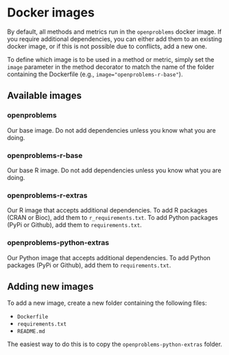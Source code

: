 # Docker images

By default, all methods and metrics run in the `openproblems` docker image. If you require additional dependencies, you can either add them to an existing docker image, or if this is not possible due to conflicts, add a new one.

To define which image is to be used in a method or metric, simply set the `image` parameter in the method decorator to match the name of the folder containing the Dockerfile (e.g., `image="openproblems-r-base"`).

## Available images

### openproblems

Our base image. Do not add dependencies unless you know what you are doing.

### openproblems-r-base

Our base R image. Do not add dependencies unless you know what you are doing.

### openproblems-r-extras

Our R image that accepts additional dependencies. To add R packages (CRAN or Bioc), add them to `r_requirements.txt`. To add Python packages (PyPi or Github), add them to `requirements.txt`.

### openproblems-python-extras

Our Python image that accepts additional dependencies. To add Python packages (PyPi or Github), add them to `requirements.txt`.

## Adding new images

To add a new image, create a new folder containing the following files:

* `Dockerfile`
* `requirements.txt`
* `README.md`

The easiest way to do this is to copy the `openproblems-python-extras` folder.
